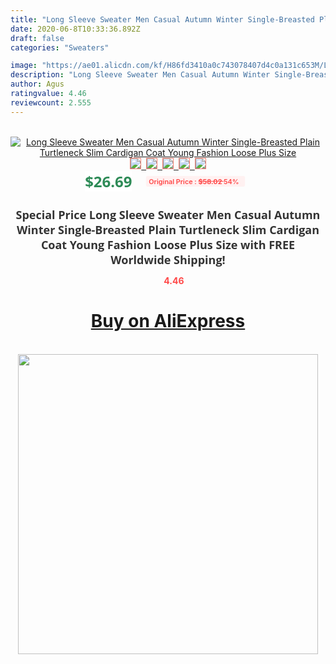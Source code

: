 ```yaml
---
title: "Long Sleeve Sweater Men Casual Autumn Winter Single-Breasted Plain Turtleneck Slim Cardigan Coat Young Fashion Loose Plus Size"
date: 2020-06-8T10:33:36.892Z
draft: false
categories: "Sweaters"

image: "https://ae01.alicdn.com/kf/H86fd3410a0c743078407d4c0a131c653M/Long-Sleeve-Sweater-Men-Casual-Autumn-Winter-Single-Breasted-Plain-Turtleneck-Slim-Cardigan-Coat-Young-Fashion.jpg"
description: "Long Sleeve Sweater Men Casual Autumn Winter Single-Breasted Plain Turtleneck Slim Cardigan Coat Young Fashion Loose Plus Size"
author: Agus
ratingvalue: 4.46
reviewcount: 2.555
---
```

<br>
<div style="text-align: center;">
<a href="https://s.click.aliexpress.com/e/_AdZB1T" target="_blank" rel="nofollow noopener noreferrer"><img alt="Long Sleeve Sweater Men Casual Autumn Winter Single-Breasted Plain Turtleneck Slim Cardigan Coat Young Fashion Loose Plus Size" class="magnifier-image" src="https://ae01.alicdn.com/kf/H86fd3410a0c743078407d4c0a131c653M/Long-Sleeve-Sweater-Men-Casual-Autumn-Winter-Single-Breasted-Plain-Turtleneck-Slim-Cardigan-Coat-Young-Fashion.jpg_640x640.jpg">
<br>
<img style="border:1px solid salmon" src="https://ae01.alicdn.com/kf/H86fd3410a0c743078407d4c0a131c653M/Long-Sleeve-Sweater-Men-Casual-Autumn-Winter-Single-Breasted-Plain-Turtleneck-Slim-Cardigan-Coat-Young-Fashion.jpg_120x120.jpg">&nbsp;&nbsp;<img style="border:1px solid salmon" src="https://ae01.alicdn.com/kf/H88198330cbe0481081da90f6802cd320P/Long-Sleeve-Sweater-Men-Casual-Autumn-Winter-Single-Breasted-Plain-Turtleneck-Slim-Cardigan-Coat-Young-Fashion.jpg_120x120.jpg">&nbsp;&nbsp;<img style="border:1px solid salmon" src="https://ae01.alicdn.com/kf/H0f9b32d80f114ca1b2bb5a22f6f3f492B/Long-Sleeve-Sweater-Men-Casual-Autumn-Winter-Single-Breasted-Plain-Turtleneck-Slim-Cardigan-Coat-Young-Fashion.jpg_120x120.jpg">&nbsp;&nbsp;<img style="border:1px solid salmon" src="https://ae01.alicdn.com/kf/H0e0fd9aea66a4caa9511695db468c78bN/Long-Sleeve-Sweater-Men-Casual-Autumn-Winter-Single-Breasted-Plain-Turtleneck-Slim-Cardigan-Coat-Young-Fashion.jpg_120x120.jpg">&nbsp;&nbsp;<img style="border:1px solid salmon" src="https://ae01.alicdn.com/kf/Hd18ee56a762d43c0b5fe261077036aa1i/Long-Sleeve-Sweater-Men-Casual-Autumn-Winter-Single-Breasted-Plain-Turtleneck-Slim-Cardigan-Coat-Young-Fashion.jpg_120x120.jpg"></a></div><br0>
<div style="text-align: center;"><span style="background-color: white; border: 0px; box-sizing: border-box; color: seagreen; display: inline-block; font-family: &quot;open sans&quot; , &quot;arial&quot; , &quot;helvetica&quot; , sans-serif , &quot;heiti&quot;; font-size: 24px; font-stretch: inherit; font-weight: 700; line-height: inherit; margin: 0px 10px 0px 0px; padding: 0px; vertical-align: middle;">$26.69 </span>
<span style="background: rgb(255 , 241 , 241); border-radius: 3px; border: 0px; box-sizing: border-box; color: #ff4747; display: inline-block; font-family: inherit; font-size: 12px; font-stretch: inherit; font-style: inherit; font-variant: inherit; font-weight: 600; line-height: inherit; margin: 0px; padding: 2px 5px; transform: scale(0.9); vertical-align: middle;">Original Price : <b style="text-decoration: line-through;">$58.02 </b> 54%&nbsp;&nbsp;</span></div>
<h1 style="color: #333333; display: inline-block; font-family: &quot;open sans&quot; , &quot;arial&quot; , &quot;helvetica&quot; , sans-serif , &quot;heiti&quot;; font-size: 18px; font-stretch: inherit; font-weight: 700; text-align: center;">Special Price Long Sleeve Sweater Men Casual Autumn Winter Single-Breasted Plain Turtleneck Slim Cardigan Coat Young Fashion Loose Plus Size with FREE Worldwide Shipping!</h1>
<div style="color: #ff4747; text-align: center;">
<img src="https://4.bp.blogspot.com/-M0ZcTcb-5uY/XleCXlxnR4I/AAAAAAAAAEc/OrjgMkXV1oMQFaCRZj5HQwOCBcu3w1FegCPcBGAYYCw/s1600/star.png" style="height: 15px;">&nbsp;<b>4.46</b></div>
<div class="button_cont" align="center"><a class="buynow_a" href="https://s.click.aliexpress.com/e/_AdZB1T" target="_blank" rel="nofollow noopener noreferrer"><H1>Buy on AliExpress</H1></a></div><br>
<div class="separator" style="clear: both; text-align: center;">
<img src="https://lh3.googleusercontent.com/-pTy5HemUv9M/XlePHvY0dAI/AAAAAAAAAE4/0nX5iRUoIWY8eMW9Dpxeirr157OZliDIgCLcBGAsYHQ/s1600/badge.gif" width="480">
</div>
